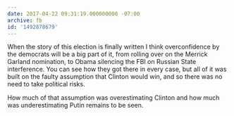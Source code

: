 ```yaml
---
date: 2017-04-22 09:31:19.000000000 -07:00
archive: fb
id: '1492878679'
---
```


When the story of this election is finally written I think overconfidence by the democrats will be a big part of it, from rolling over on the Merrick Garland nomination, to Obama silencing the FBI on Russian State interference. You can see how they got there in every case, but all of it was built on the faulty assumption that Clinton would win, and so there was no need to take political risks.

How much of that assumption was overestimating Clinton and how much was underestimating Putin remains to be seen.
